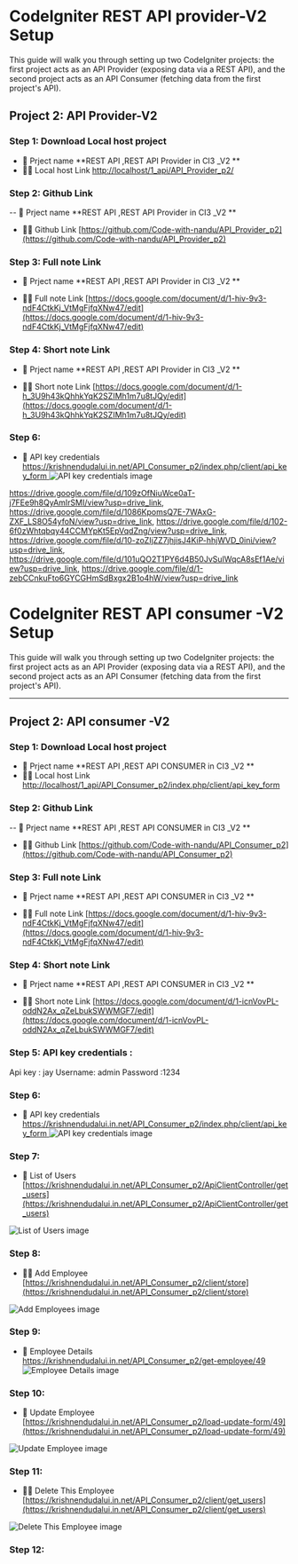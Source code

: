 
# CodeIgniter REST API provider-V2 Setup

This guide will walk you through setting up two CodeIgniter projects: the first project acts as an API Provider (exposing data via a REST API), and the second project acts as an API Consumer (fetching data from the first project's API).

## **Project 2: API Provider-V2**


### Step 1: Download Local host  project
- 🌱 Prject name  **REST API ,REST API Provider in CI3 _V2 **
- 👨‍💻 Local host  Link [http://localhost/1_api/API_Provider_p2/](http://localhost/1_api/API_Provider_p2/)



### Step 2: Github Link
-- 🌱 Prject name  **REST API ,REST API Provider in CI3 _V2 **


- 👨‍💻  Github Link [https://github.com/Code-with-nandu/API_Provider_p2](https://github.com/Code-with-nandu/API_Provider_p2)



### Step 3: Full note  Link
- 🌱 Prject name  **REST API ,REST API Provider in CI3 _V2 **


- 👨‍💻  Full note  Link [https://docs.google.com/document/d/1-hiv-9v3-ndF4CtkKj_VtMgFjfqXNw47/edit](https://docs.google.com/document/d/1-hiv-9v3-ndF4CtkKj_VtMgFjfqXNw47/edit)



### Step 4: Short note Link
- 🌱 Prject name  **REST API ,REST API Provider in CI3 _V2 **


- 👨‍💻  Short note Link [https://docs.google.com/document/d/1-h_3U9h43kQhhkYqK2SZIMh1m7u8tJQy/edit](https://docs.google.com/document/d/1-h_3U9h43kQhhkYqK2SZIMh1m7u8tJQy/edit)



### Step 6: 
- 🔭 API key credentials   [https://krishnendudalui.in.net/API_Consumer_p2/index.php/client/api_key_form ](https://krishnendudalui.in.net/API_Consumer_p2/index.php/client/api_key_form)
![API key credentials image](https://drive.google.com/file/d/1-zebCCnkuFto6GYCGHmSdBxgx2B1o4hW/view?usp=drive_link)



https://drive.google.com/file/d/109zOfNiuWce0aT-j7FEe9h8QyAmIrSMI/view?usp=drive_link, https://drive.google.com/file/d/1086KpomsQ7E-7WAxG-ZXF_LS8O54yfoN/view?usp=drive_link, https://drive.google.com/file/d/102-6f0zWhtqbqy44CCMYpKt5EpVqdZng/view?usp=drive_link, https://drive.google.com/file/d/10-zoZIjZZ7jhjisJ4KiP-hhjWVD_0ini/view?usp=drive_link, https://drive.google.com/file/d/101uQO2T1PY6d4B50JvSuIWqcA8sEf1Ae/view?usp=drive_link, https://drive.google.com/file/d/1-zebCCnkuFto6GYCGHmSdBxgx2B1o4hW/view?usp=drive_link



# CodeIgniter REST API consumer -V2 Setup

This guide will walk you through setting up two CodeIgniter projects: the first project acts as an API Provider (exposing data via a REST API), and the second project acts as an API Consumer (fetching data from the first project's API).

---

## **Project 2: API consumer -V2**

### Step 1: Download Local host  project
- 🌱 Prject name  **REST API ,REST API CONSUMER in CI3 _V2 **
- 👨‍💻 Local host  Link [http://localhost/1_api/API_Consumer_p2/index.php/client/api_key_form](http://localhost/1_api/API_Consumer_p2/index.php/client/api_key_form)



### Step 2: Github Link
-- 🌱 Prject name  **REST API ,REST API CONSUMER in CI3 _V2 **


- 👨‍💻  Github Link [https://github.com/Code-with-nandu/API_Consumer_p2](https://github.com/Code-with-nandu/API_Consumer_p2)



### Step 3: Full note  Link
- 🌱 Prject name  **REST API ,REST API CONSUMER in CI3 _V2 **


- 👨‍💻  Full note  Link [https://docs.google.com/document/d/1-hiv-9v3-ndF4CtkKj_VtMgFjfqXNw47/edit](https://docs.google.com/document/d/1-hiv-9v3-ndF4CtkKj_VtMgFjfqXNw47/edit)



### Step 4: Short note Link
- 🌱 Prject name  **REST API ,REST API CONSUMER in CI3 _V2 **


- 👨‍💻  Short note Link [https://docs.google.com/document/d/1-icnVovPL-oddN2Ax_qZeLbukSWWMGF7/edit](https://docs.google.com/document/d/1-icnVovPL-oddN2Ax_qZeLbukSWWMGF7/edit)

### Step 5: API key credentials :
Api key : jay
Username: admin
Password :1234






### Step 6: 
- 🔭 API key credentials   [https://krishnendudalui.in.net/API_Consumer_p2/index.php/client/api_key_form ](https://krishnendudalui.in.net/API_Consumer_p2/index.php/client/api_key_form)
![API key credentials image](assets/image/image_1.png)

### Step 7: 
- 📝 List of Users [https://krishnendudalui.in.net/API_Consumer_p2/ApiClientController/get_users](https://krishnendudalui.in.net/API_Consumer_p2/ApiClientController/get_users)

![List of Users image](assets/image/image-2.png)
### Step 8: 
- 👨‍💻 Add Employee  [https://krishnendudalui.in.net/API_Consumer_p2/client/store](https://krishnendudalui.in.net/API_Consumer_p2/client/store)

![Add Employees image](assets/image/image-3.png)
### Step 9: 
- 🔭 Employee Details  [https://krishnendudalui.in.net/API_Consumer_p2/get-employee/49 ](https://krishnendudalui.in.net/API_Consumer_p2/get-employee/49)
![Employee Details image](assets/image/image-4.png)
### Step 10: 
- 📝 Update Employee [https://krishnendudalui.in.net/API_Consumer_p2/load-update-form/49](https://krishnendudalui.in.net/API_Consumer_p2/load-update-form/49)

![Update Employee image](assets/image/image-5.png)
### Step 11: 
- 👨‍💻 Delete This Employee  [https://krishnendudalui.in.net/API_Consumer_p2/client/get_users](https://krishnendudalui.in.net/API_Consumer_p2/client/get_users)

![Delete This Employee image](assets/image/image-6.png)
### Step 12: 